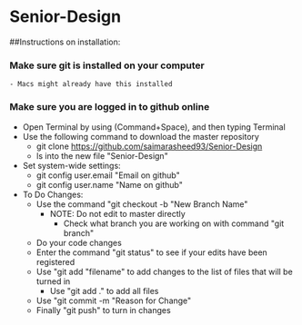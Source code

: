 # Senior-Design

##Instructions on installation:
### Make sure git is installed on your computer
	- Macs might already have this installed
### Make sure you are logged in to github online
- Open Terminal by using (Command+Space), and then typing Terminal
- Use the following command to download the master repository
	- git clone https://github.com/saimarasheed93/Senior-Design
	- ls into the new file "Senior-Design"
- Set system-wide settings:
	- git config user.email "Email on github"
	- git config user.name "Name on github"
- To Do Changes:
	- Use the command "git checkout -b "New Branch Name"
		- NOTE: Do not edit to master directly
			- Check what branch you are working on with command
				"git branch"
	- Do your code changes
	- Enter the command "git status" to see if your edits have been registered
	- Use "git add "filename" to add changes to the list of files that will be turned in
		- Use "git add ." to add all files
	- Use "git commit -m "Reason for Change" 
	- Finally "git push" to turn in changes

